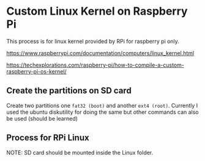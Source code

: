 # Custom Linux Kernel on Raspberry Pi

This process is for linux kernel provided by RPi for raspberry pi only.

https://www.raspberrypi.com/documentation/computers/linux_kernel.html

https://techexplorations.com/raspberry-pi/how-to-compile-a-custom-raspberry-pi-os-kernel/

## Create the partitions on SD card
Create two partitions one `fat32 (boot)` and another `ext4 (root)`. Currently I used the ubuntu diskutility for doing the same but other commands can also be used (should be learned)



## Process for RPi Linux

NOTE: SD card should be mounted inside the Linux folder.